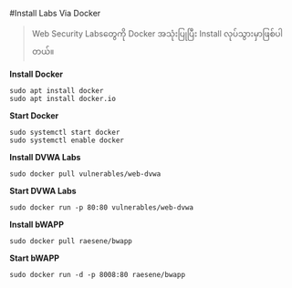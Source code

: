 #Install Labs Via Docker
> Web Security Labsတွေကို Docker အသုံးပြုပြီး Install လုပ်သွားမှာဖြစ်ပါတယ်။<br>

**Install Docker**
```
sudo apt install docker
sudo apt install docker.io
```

**Start Docker**
```
sudo systemctl start docker
sudo systemctl enable docker
```

**Install DVWA Labs**
```
sudo docker pull vulnerables/web-dvwa
```

**Start DVWA Labs**
```
sudo docker run -p 80:80 vulnerables/web-dvwa
```

**Install bWAPP**
```
sudo docker pull raesene/bwapp
```

**Start bWAPP**
```
sudo docker run -d -p 8008:80 raesene/bwapp
```
